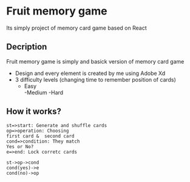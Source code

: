 # Fruit memory game

Its simply project of memory card game based on React

## Decription

Fruit memory game is simply and basick version of memory card game
- Design and every element is created by me
using Adobe Xd
- 3 difficulty levels (changing time to remember position of cards)
	- Easy  
	-Medium
	-Hard

## How it works?

```flow
st=>start: Generate and shuffle cards
op=>operation: Choosing 
first card &  second card
cond=>condition: They match 
Yes or No?
e=>end: Lock corretc cards

st->op->cond
cond(yes)->e
cond(no)->op
```
